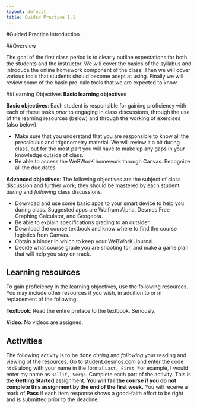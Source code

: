 ```yaml
---
layout: default
title: Guided Practice 1.1
---
```


#Guided Practice Introduction

##Overview

The goal of the first class period is to clearly outline expectations for both the students and the instructor. We will cover the basics of the syllabus and introduce the online homework component of the class. Then we will cover various tools that students should become adept at using. Finally we will review some of the basic pre-calc tools that we are expected to know.

##Learning Objectives
__Basic learning objectives__

__Basic objectives__: Each student is responsible for gaining proficiency with each of these tasks _prior_ to engaging in class discussions, through the use of the learning resources (below) and through the working of exercises (also below). 

* Make sure that you understand that you are responsible to know all the precalculus and trigonometry material. We will review it a bit during class, but for the most part you will have to make up any gaps in your knowledge outside of class.
* Be able to access the WeBWorK homework through Canvas.  Recognize all the due dates.

__Advanced objectives__: The following objectives are the subject of class discussion and further work; they should be mastered by each student _during_ and _following_ class discussions. 

* Download and use some basic apps to your smart device to help you during class. Suggested apps are Wolfram Alpha, Desmos Free Graphing Calculator, and Geogebra.
* Be able to explain specifications grading to an outsider.
* Download the course textbook and know where to find the course logistics from Canvas.
* Obtain a binder in which to keep your WeBWorK Journal.
* Decide what course grade you are shooting for, and make a game plan that will help you stay on track.

## Learning resources 

To gain proficiency in the learning objectives, use the following resources. You may include other resources if you wish, in addition to or in replacement of the following. 

__Textbook__: Read the entire preface to the textbook. Seriously.

__Video__: No videos are assigned.

## Activities

The following activity is to be done _during_ and _following_ your reading and viewing of the resources. Go to [student.desmos.com](https://student.desmos.com/?prepopulateCode=hts5) and enter the code `hts5` along with your name in the format `Last, First`. For example, I would enter my name as `Ballif, Serge`. Complete each part of the activity. This is the __Getting Started__ assignment. __You will fail the course if you do not complete this assignment by the end of the first week.__ You will receive a mark of __Pass__ if each item response shows a good-faith effort to be right and is submitted prior to the deadline. 